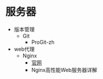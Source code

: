 #   服务器

-   版本管理
    -   Git
        -   ProGit-zh
-   web代理
    -   Nginx
        -   [官网](http://nginx.org/)
        -   Nginx⾼性能Web服务器详解



